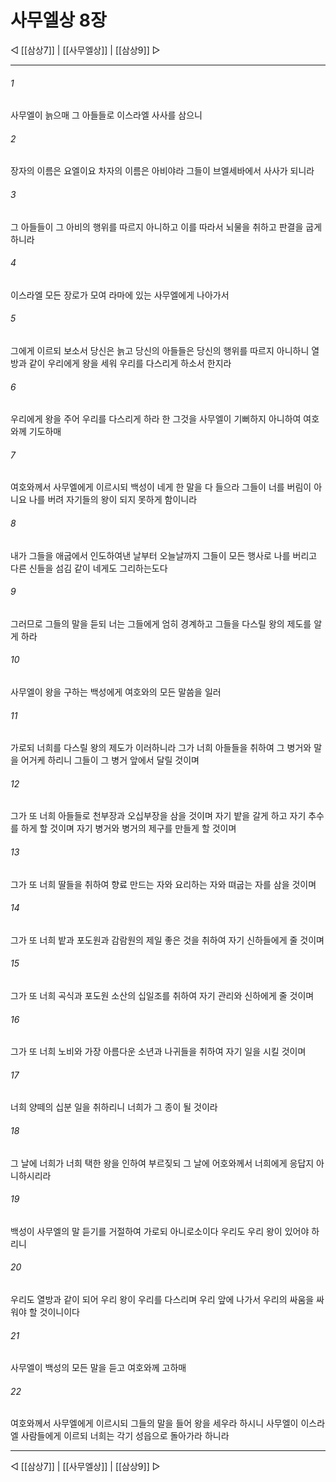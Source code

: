 # 사무엘상 8장

◁ [[삼상7]] | [[사무엘상]] | [[삼상9]] ▷
***

###### 1
사무엘이 늙으매 그 아들들로 이스라엘 사사를 삼으니

###### 2
장자의 이름은 요엘이요 차자의 이름은 아비야라 그들이 브엘세바에서 사사가 되니라

###### 3
그 아들들이 그 아비의 행위를 따르지 아니하고 이를 따라서 뇌물을 취하고 판결을 굽게 하니라

###### 4
이스라엘 모든 장로가 모여 라마에 있는 사무엘에게 나아가서

###### 5
그에게 이르되 보소서 당신은 늙고 당신의 아들들은 당신의 행위를 따르지 아니하니 열방과 같이 우리에게 왕을 세워 우리를 다스리게 하소서 한지라

###### 6
우리에게 왕을 주어 우리를 다스리게 하라 한 그것을 사무엘이 기뻐하지 아니하여 여호와께 기도하매

###### 7
여호와께서 사무엘에게 이르시되 백성이 네게 한 말을 다 들으라 그들이 너를 버림이 아니요 나를 버려 자기들의 왕이 되지 못하게 함이니라

###### 8
내가 그들을 애굽에서 인도하여낸 날부터 오늘날까지 그들이 모든 행사로 나를 버리고 다른 신들을 섬김 같이 네게도 그리하는도다

###### 9
그러므로 그들의 말을 듣되 너는 그들에게 엄히 경계하고 그들을 다스릴 왕의 제도를 알게 하라

###### 10
사무엘이 왕을 구하는 백성에게 여호와의 모든 말씀을 일러

###### 11
가로되 너희를 다스릴 왕의 제도가 이러하니라 그가 너희 아들들을 취하여 그 병거와 말을 어거케 하리니 그들이 그 병거 앞에서 달릴 것이며

###### 12
그가 또 너희 아들들로 천부장과 오십부장을 삼을 것이며 자기 밭을 갈게 하고 자기 추수를 하게 할 것이며 자기 병거와 병거의 제구를 만들게 할 것이며

###### 13
그가 또 너희 딸들을 취하여 향료 만드는 자와 요리하는 자와 뗘굽는 자를 삼을 것이며

###### 14
그가 또 너희 밭과 포도원과 감람원의 제일 좋은 것을 취하여 자기 신하들에게 줄 것이며

###### 15
그가 또 너희 곡식과 포도원 소산의 십일조를 취하여 자기 관리와 신하에게 줄 것이며

###### 16
그가 또 너희 노비와 가장 아름다운 소년과 나귀들을 취하여 자기 일을 시킬 것이며

###### 17
너희 양떼의 십분 일을 취하리니 너희가 그 종이 될 것이라

###### 18
그 날에 너희가 너희 택한 왕을 인하여 부르짖되 그 날에 어호와께서 너희에게 응답지 아니하시리라

###### 19
백성이 사무엘의 말 듣기를 거절하여 가로되 아니로소이다 우리도 우리 왕이 있어야 하리니

###### 20
우리도 열방과 같이 되어 우리 왕이 우리를 다스리며 우리 앞에 나가서 우리의 싸움을 싸워야 할 것이니이다

###### 21
사무엘이 백성의 모든 말을 듣고 여호와께 고하매

###### 22
여호와께서 사무엘에게 이르시되 그들의 말을 들어 왕을 세우라 하시니 사무엘이 이스라엘 사람들에게 이르되 너희는 각기 성읍으로 돌아가라 하니라

***
◁ [[삼상7]] | [[사무엘상]] | [[삼상9]] ▷